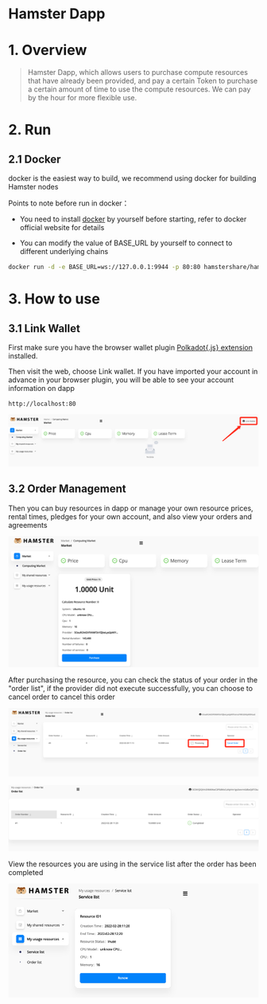 # Hamster Dapp

# 1. Overview

> Hamster Dapp, which allows users to purchase compute resources that have already been provided, and pay a certain Token to purchase a certain amount of time to use the compute resources. We can pay by the hour for more flexible use.

# 2. Run

## 2.1 Docker

docker is the easiest way to build, we recommend using docker for building Hamster nodes

Points to note before run in docker：

- You need to install [docker](https://www.docker.com/) by yourself before starting, refer to docker official website for details

* You can modify the value of BASE_URL by yourself to connect to different underlying chains

```bash
docker run -d -e BASE_URL=ws://127.0.0.1:9944 -p 80:80 hamstershare/hamstershare-frontend:latest
```

# 3. How to use

## 3.1 Link Wallet

First make sure you have the browser wallet plugin [Polkadot{.js} extension](https://polkadot.js.org/extension/) installed.

Then visit the web, choose Link wallet. If you have imported your account in advance in your browser plugin, you will be able to see your account information on dapp

 ```
 http://localhost:80
 ```

![image-20220228105702184](./doc/20220228105702.png)



## 3.2 Order Management

Then you can buy resources in dapp or manage your own resource prices, rental times, pledges for your own account, and also view your orders and agreements

![image-20220228111054587](./doc/20220228111054.png)



After purchasing the resource, you can check the status of your order in the "order list", if the provider did not execute successfully, you can choose to cancel order to cancel this order

![image-20220228111327965](./doc/20220228111328.png)

![image-20220228112033464](./doc/20220228112033.png)

View the resources you are using in the service list after the order has been completed

![image-20220228112107425](./doc/20220228112107.png)
